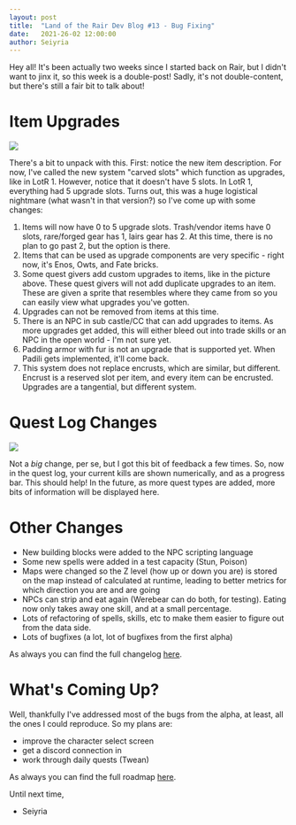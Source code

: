 ```yaml
---
layout: post
title:  "Land of the Rair Dev Blog #13 - Bug Fixing"
date:   2021-26-02 12:00:00
author: Seiyria
---
```


Hey all! It's been actually two weeks since I started back on Rair, but I didn't want to jinx it, so this week is a double-post! Sadly, it's not double-content, but there's still a fair bit to talk about!

# Item Upgrades

![](https://i.imgur.com/cpdyaPv.png)

There's a bit to unpack with this. First: notice the new item description. For now, I've called the new system "carved slots" which function as upgrades, like in LotR 1. However, notice that it doesn't have 5 slots. In LotR 1, everything had 5 upgrade slots. Turns out, this was a huge logistical nightmare (what wasn't in that version?) so I've come up with some changes:

1. Items will now have 0 to 5 upgrade slots. Trash/vendor items have 0 slots, rare/forged gear has 1, lairs gear has 2. At this time, there is no plan to go past 2, but the option is there.
2. Items that can be used as upgrade components are very specific - right now, it's Enos, Owts, and Fate bricks. 
3. Some quest givers add custom upgrades to items, like in the picture above. These quest givers will not add duplicate upgrades to an item. These are given a sprite that resembles where they came from so you can easily view what upgrades you've gotten.
4. Upgrades can not be removed from items at this time.
5. There is an NPC in sub castle/CC that can add upgrades to items. As more upgrades get added, this will either bleed out into trade skills or an NPC in the open world - I'm not sure yet.
6. Padding armor with fur is not an upgrade that is supported yet. When Padili gets implemented, it'll come back.
7. This system does not replace encrusts, which are similar, but different. Encrust is a reserved slot per item, and every item can be encrusted. Upgrades are a tangential, but different system.

# Quest Log Changes

![](https://i.imgur.com/aPIUz3I.png)

Not a _big_ change, per se, but I got this bit of feedback a few times. So, now in the quest log, your current kills are shown numerically, and as a progress bar. This should help! In the future, as more quest types are added, more bits of information will be displayed here.

# Other Changes

* New building blocks were added to the NPC scripting language
* Some new spells were added in a test capacity (Stun, Poison)
* Maps were changed so the Z level (how up or down you are) is stored on the map instead of calculated at runtime, leading to better metrics for which direction you are and are going
* NPCs can strip and eat again (Werebear can do both, for testing). Eating now only takes away one skill, and at a small percentage.
* Lots of refactoring of spells, skills, etc to make them easier to figure out from the data side.
* Lots of bugfixes (a lot, lot of bugfixes from the first alpha)

As always you can find the full changelog [here](https://github.com/LandOfTheRair/LandOfTheRair/blob/master/CHANGELOG.md).

# What's Coming Up?

Well, thankfully I've addressed most of the bugs from the alpha, at least, all the ones I could reproduce. So my plans are:

- improve the character select screen
- get a discord connection in
- work through daily quests (Twean)

As always you can find the full roadmap [here](https://github.com/LandOfTheRair/LandOfTheRair/projects/2).

Until next time,

- Seiyria
